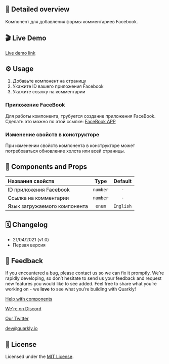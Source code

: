 ## 📖 Detailed overview

Компонент для добавления формы комментариев Facebook.

## 🎬 Live Demo

[Live demo link](https://quarkly-catalog.netlify.app/fbcomments/)

## ⚙️ Usage

 1. Добавьте компонент на страницу
 2. Укажите ID вашего приложения Facebook
 3. Укажите ссылку на комментарии

### Приложение FaceBook

Для работы компонента, трубуется создание приложения FaceBook. Сделать это можно по этой ссылке: [FaceBook APP](https://developers.facebook.com/apps)

### Изменение свойств в конструкторе

При изменении свойств компонента в конструкторе может потребоваться обновление холста или всей страницы.

## 🧩 Components and Props

| Названия свойств             |   Type   |  Default  |
| :--------------------------- | :------: | :-------: |
| ID приложения Facebook       | `number` |    `-`    |
| Ссылка на комментарии        | `number` |    `-`    |
| Язык загружаемого компонента |  `enum`  | `English` |

## 🗓 Changelog

 - 21/04/2021 (v1.0)
 - Первая версия

## 📮 Feedback

If you encountered a bug, please contact us so we can fix it promptly. We’re rapidly developing, so don’t hesitate to send us your feedback and request new features you would like to see added. Feel free to share what you’re working on - we **love** to see what you’re building with Quarkly!

[Help with components](https://community.quarkly.io/c/requests/11)

[We're on Discord](https://discord.gg/f9KhSMGX)

[Our Twitter](https://twitter.com/quarklyapp)

[dev@quarkly.io](mailto:dev@quarkly.io)

## 📝 License

Licensed under the [MIT License](./LICENSE).
